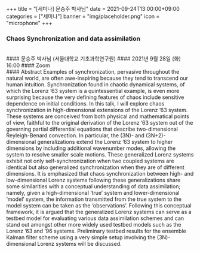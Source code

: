 ﻿+++
title = "[세미나] 문승주 박사님"
date = 2021-09-24T13:00:00+09:00
categories = ["세미나"]
banner = "img/placeholder.png"
icon = "microphone"
+++
### Chaos Synchronization and data assimilation
<br>
#### 문승주 박사님 (서울대학교 기초과학연구원)
#### 2021년 9월 28일 (화) 16:00
#### Zoom
<br>
#### Abstract
Examples of synchronization, pervasive throughout the natural world, are often awe-inspiring because they tend to transcend our human intuition. Synchronization found in chaotic dynamical systems, of which the Lorenz ’63 system is a quintessential example, is even more surprising because the very defining features of chaos include sensitive dependence on initial conditions. In this talk, I will explore chaos synchronization in high-dimensional extensions of the Lorenz ’63 system. These systems are conceived from both physical and mathematical points of view, faithful to the original derivation of the Lorenz ’63 system out of the governing partial differential equations that describe two-dimensional Reyleigh-Benard convection. In particular, the (3N)- and (3N+2)-dimensional generalizations extend the Lorenz ’63 system to higher dimensions by including additional wavenumber modes, allowing the system to resolve smaller scale motions. These generalized Lorenz systems exhibit not only self-synchronization when two coupled systems are identical but also generalized synchronization when they are of different dimensions. It is emphasized that chaos synchronization between high- and low-dimensional Lorenz systems following these generalizations share some similarities with a conceptual understanding of data assimilation; namely, given a high-dimensional ‘true’ system and lower-dimensional ‘model’ system, the information transmitted from the true system to the model system can be taken as the ‘observations’. Following this conceptual framework, it is argued that the generalized Lorenz systems can serve as a testbed model for evaluating various data assimilation schemes and can stand out amongst other more widely used testbed models such as the Lorenz ’63 and ’96 systems. Preliminary testbed results for the ensemble Kalman filter scheme using a very simple setup involving the (3N)-dimensional Lorenz systems will be discussed.
